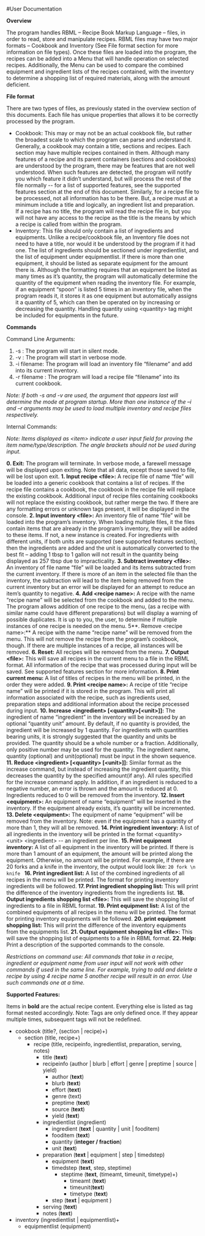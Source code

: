 #User Documentation

**Overview**

The program handles RBML – Recipe Book Markup Language – files, in order to read, store and manipulate recipes. RBML files may have two major formats – Cookbook and Inventory (See File format section for more information on file types). Once these files are loaded into the program, the recipes can be added into a Menu that will handle operation on selected recipes. Additionally, the Menu can be used to compare the combined equipment and ingredient lists of the recipes contained, with the inventory to determine a shopping list of required materials, along with the amount deficient.

**File format**

There are two types of files, as previously stated in the overview section of this documents. Each file has unique properties that allows it to be correctly processed by the program.
- Cookbook: This may or may not be an actual cookbook file, but rather the broadest scale to which the program can parse and understand it. Generally, a cookbook may contain a title, sections and recipes. Each section may have multiple recipes contained in them. Although many features of a recipe and its parent containers (sections and cookbooks) are understood by the program, there may be features that are not well understood. When such features are detected, the program will notify you which feature it didn’t understand, but will process the rest of the file normally -- for a list of supported features, see the supported features section at the end of this document. Similarly, for a recipe file to be processed, not all information has to be there. But, a recipe must at a minimum include a title and logically, an ingredient list and preparation. If a recipe has no title, the program will read the recipe file in, but you will not have any access to the recipe as the title is the means by which a recipe is called from within the program.
- Inventory: This file should only contain a list of ingredients and equipments. Unlike a recipe/cookbook file, an Inventory file does not need to have a title, nor would it be understood by the program if it had one. The list of ingredients should be sectioned under ingredientlist, and the list of equipment under equipmentlist. If there is more than one equipment, it should be listed as separate equipment for the amount there is. Although the formatting requires that an equipment be listed as many times as it’s quantity, the program will automatically determine the quantity of the equipment when reading the inventory file. For example, if an equipment “spoon” is listed 5 times in an inventory file, when the program reads it, it stores it as one equipment but automatically assigns it a quantity of 5, which can then be operated on by increasing or decreasing the quantity. Handling quantity using \<quantity\> tag might be included for equipments in the future.

**Commands**

Command Line Arguments:
1. -s : The program will start in silent mode.
2. -v : The program will start in verbose mode.
3. -i filename: The program will load an inventory file “filename” and add into its current inventory.
4. -r filename : The program will load a recipe file “filename” into its current cookbook.

*Note: If both -s and -v are used, the argument that appears last will determine the mode at program startup. More than one instance of the –i and –r arguments may be used to load multiple inventory and recipe files respectively.*

Internal Commands:

*Note: Items displayed as \<item\> indicate a user input field for proving the item name/type/description. The angle brackets should not be used during input.*

**0. Exit:** The program will terminate. In verbose mode, a farewell message will be displayed upon exiting. Note that all data, except those saved to file, will be lost upon exit.
**1. Input recipe \<file\>:** A recipe file of name “file” will be loaded into a generic cookbook that contains a list of recipes. If the recipe file contains a cookbook, the cookbook in the recipe file will replace the existing cookbook. Additional input of recipe files containing cookbooks will not replace the existing cookbook, but rather merge the two. If there are any formatting errors or unknown tags present, it will be displayed in the console.
**2. Input inventory \<file\>:** An inventory file of name “file” will be loaded into the program’s inventory. When loading multiple files, it the files contain items that are already in the program’s inventory, they will be added to these items. If not, a new instance is created. For ingredients with different units, if both units are supported (see supported features section), then the ingredients are added and the unit is automatically converted to the best fit – adding 1 tbsp to 1 gallon will not result in the quantity being displayed as 257 tbsp due to impracticality.
**3. Subtract inventory \<file\>:** An inventory of file name “file” will be loaded and its items subtracted from the current inventory. If there is more of an item in the selected file than the inventory, the subtraction will lead to the item being removed from the current inventory but an error will be displayed for an attempt to reduce an item’s quantity to negative.
**4. Add \<recipe name\>:** A recipe with the name “recipe name” will be selected from the cookbook and added to the menu. The program allows addition of one recipe to the menu, (as a recipe with similar name could have different preparations) but will display a warning of possible duplicates. It is up to you, the user, to determine if multiple instances of one recipe is needed on the menu.
5**. Remove \<recipe name\>:** A recipe with the name “recipe name” will be removed from the menu. This will not remove the recipe from the program’s cookbook, though. If there are multiple instances of a recipe, all instances will be removed.
**6. Reset:** All recipes will be removed from the menu.
**7. Output \<file\>:** This will save all recipes in the current menu to a file in the RBML format. All
information of the recipe that was processed during input will be saved. See supported
features section for more information.
**8. Print current menu:** A list of titles of recipes in the menu will be printed, in the order they
were added.
**9. Print \<recipe name\>:** A recipe of title “recipe name” will be printed if it is stored in the
program. This will print all information associated with the recipe, such as ingredients used, preparation steps and additional information about the recipe processed during input.
**10. Increase \<ingredient\> [\<quantity\>[\<unit\>]]:** The ingredient of name “ingredient” in the inventory will be increased by an optional “quantity unit” amount. By default, if no quantity is provided, the ingredient will be increased by 1 quantity. For ingredients with quantities bearing units, it is strongly suggested that the quantity and units be provided. The quantity should be a whole number or a fraction. Additionally, only positive number may be used for the quantity. The ingredient name, quantity (optional) and unit(optional) must be input in the shown sequence.
**11. Reduce \<ingredient\> [\<quantity\> [\<unit\>]]:** Similar format as the increase command, but instead of increasing the ingredient quantity, this decreases the quantity by the specified amount(if any). All rules specified for the increase command apply. In addition, if an ingredient is reduced to a negative number, an error is thrown and the amount is reduced at 0. Ingredients reduced to 0 will be removed from the inventory.
**12. Insert \<equipment\>:** An equipment of name “equipment” will be inserted in the inventory. If the equipment already exists, it’s quantity will be incremented.
**13. Delete \<equipment\>:** The equipment of name “equipment” will be removed from the inventory. Note: even if the equipment has a quantity of more than 1, they will all be removed.
**14. Print ingredient inventory:** A list of all ingredients in the inventory will be printed in the format \<quantity\> \<unit\> \<ingredient\> -- an ingredient per line.
**15. Print equipment inventory:** A list of all equipment in the inventory will be printed. If there is more than 1 amount of an equipment, the amount will be printed along the equipment. Otherwise, no amount will be printed. For example, if there are 20 forks and a knife in the inventory, the output would look like: ```20 fork \n knife ```
**16. Print ingredient list:** A list of the combined ingredients of all recipes in the menu will be printed. The format for printing inventory ingredients will be followed.
**17. Print ingredient shopping list:** This will print the difference of the inventory ingredients from the ingredients list.
**18. Output ingredients shopping list \<file\>:** This will save the shopping list of ingredients to a file in RBML format.
**19. Print equipment list:** A list of the combined equipments of all recipes in the menu will be printed. The format for printing inventory equipments will be followed.
**20. print equipment shopping list:** This will print the difference of the inventory equipments from the equipments list.
**21. Output equipment shopping list \<file\>:** This will save the shopping list of equipments to a file in RBML format.
**22. Help:** Print a description of the supported commands to the console.

*Restrictions on command use: All commands that take in a recipe, ingredient or equipment name from user input will not work with other commands if used in the same line. For example, trying to add and delete a recipe by using 4 recipe name 5 another recipe will result in an error. Use such commands one at a time.*

**Supported Features:**

Items in **bold** are the actual recipe content. Everything else is listed as tag format nested accordingly. Note: Tags are only defined once. If they appear multiple times, subsequent tags will not be redefined.
- cookbook (title?, (section | recipe)+)
  - section (title, recipe+)
    - recipe (title, recipeinfo, ingredientlist, preparation, serving, notes)
      - title (**text**)
      - recipeinfo (author | blurb | effort | genre | preptime | source | yield)
        - author (**text**)
        - blurb (**text**)
        - effort (**text**)
        - genre (text)
        - preptime (**text**)
        - source (**text**)
        - yield (**text**) 
      - ingredientlist (ingredient)
        - ingredient (**text** | quantity | unit | fooditem)
        - fooditem (**text**)
        - quantity (**integer / fraction**) 
        - unit (**text**)
      - preparation (**text** | equipment | step | timedstep)
        - equipment (**text**)
        - timedstep (**text**, step, steptime)
          - steptime (**text**, (timeamt, timeunit, timetype)+)
            - timeamt (**text**)
            - timeunit(**text**)
            - timetype (**text**)
        - step (**text** | equipment ) 
      - serving (**text**)
      - notes (**text**)
- inventory (ingredientlist | equipmentlist)+
  - equipmentlist (equipment)

